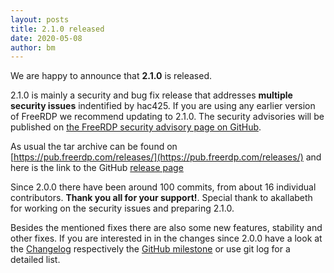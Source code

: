 ```yaml
---
layout: posts
title: 2.1.0 released
date: 2020-05-08
author: bm
---
```


We are happy to announce that **2.1.0** is released.

2.1.0 is mainly a security and bug fix release that addresses **multiple security issues** indentified by hac425.
If you are using any earlier version of FreeRDP we recommend updating to 2.1.0. The security advisories will be published on [the FreeRDP security advisory page on GitHub](https://github.com/FreeRDP/FreeRDP/security/advisories).

As usual the tar archive can be found on [https://pub.freerdp.com/releases/](https://pub.freerdp.com/releases/) and
here is the link to the GitHub [release page](https://github.com/FreeRDP/FreeRDP/releases/tag/2.1.0)

Since 2.0.0 there have been around 100 commits, from about 16 individual contributors.
**Thank you all for your support!**. Special thank to akallabeth for working on the security issues and preparing 2.1.0.

Besides the mentioned fixes there are also some new features, stability and other fixes. If you are interested in in the changes
since 2.0.0 have a look at the [Changelog](https://github.com/FreeRDP/FreeRDP/blob/2.1.0/ChangeLog)
respectively the [GitHub milestone](https://github.com/FreeRDP/FreeRDP/milestone/11?closed=1) or use git log for a detailed list.
